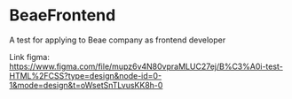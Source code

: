 # BeaeFrontend

A test for applying to Beae company as frontend developer

Link figma: https://www.figma.com/file/mupz6v4N80vpraMLUC27ej/B%C3%A0i-test-HTML%2FCSS?type=design&node-id=0-1&mode=design&t=oWsetSnTLvusKK8h-0
